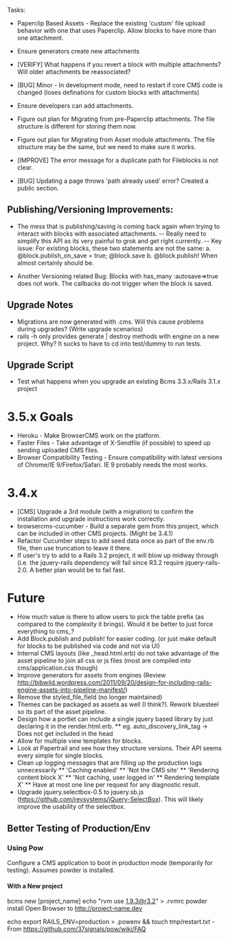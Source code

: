 Tasks:

* Paperclip Based Assets - Replace the existing 'custom' file upload behavior with one that uses Paperclip. Allow blocks to have more than one attachment.

- Ensure generators create new attachments

- [VERIFY] What happens if you revert a block with multiple attachments? Will older attachments be reassociated?
- [BUG] Minor - In development mode, need to restart if core CMS code is changed (loses definations for custom blocks with attachments)
- Ensure developers can add attachments.
- Figure out plan for Migrating from pre-Paperclip attachments. The file structure is different for storing them now.
- Figure out plan for Migrating from Asset module attachments. The file structure may be the same, but we need to make sure it works.
- [IMPROVE] The error message for a duplicate path for Fileblocks is not clear.
- [BUG] Updating a page throws 'path already used' error? Created a public section.

## Publishing/Versioning Improvements:
- The mess that is publishing/saving is coming back again when trying to interact with blocks with associated attachments.
-- Really need to simplify this API as its very painful to grok and get right currently.
-- Key issue: For existing blocks, these two statements are not the same:
a. @block.publish_on_save = true; @block.save
b. @block.publish!
When almost certainly should be.

- Another Versioning related Bug: Blocks with has_many :autosave=>true does not work. The callbacks do not trigger when the block is saved.

## Upgrade Notes
- Migrations are now generated with .cms. Will this cause problems during upgrades? (Write upgrade scenarios)
- rails -h only provides generate | destroy methods with engine on a new project. Why? It sucks to have to cd into test/dummy to run tests.

## Upgrade Script
- Test what happens when you upgrade an existing Bcms 3.3.x/Rails 3.1.x project

# 3.5.x Goals

* Heroku - Make BrowserCMS work on the platform.
* Faster Files - Take advantage of X-Sendfile (if possible) to speed up sending uploaded CMS files.
* Browser Compatibility Testing - Ensure compatibility with latest versions of Chrome/IE 9/Firefox/Safari. IE 9 probably needs the most works.

# 3.4.x

* [CMS] Upgrade a 3rd module (with a migration) to confirm the installation and upgrade instructions work correctly.
* browsercms-cucumber - Build a separate gem from this project, which can be included in other CMS projects. (Might be 3.4.1)
* Refactor Cucumber steps to add seed data once as part of the env.rb file, then use truncation to leave it there.
* If user's try to add to a Rails 3.2 project, it will blow up midway through (i.e. the jquery-rails dependency will fail since R3.2 require jquery-rails-2.0. A better plan would be to fail fast.


# Future

* How much value is there to allow users to pick the table prefix (as compared to the complexity it brings). Would it be better to just force everything to cms_?
* Add Block.publish and publish! for easier coding. (or just make default for blocks to be published via code and not via UI)
* Internal CMS layouts (like _head.html.erb) do not take advantage of the asset pipeline to join all css or js files (most are compiled into cms/application.css though)
* Improve generators for assets from engines (Review http://bibwild.wordpress.com/2011/09/20/design-for-including-rails-engine-assets-into-pipeline-manifest/)
* Remove the styled_file_field (no longer maintained)
* Themes can be packaged as assets as well (I think?). Rework bluesteel so its part of the asset pipeline.
* Design how a portlet can include a single jquery based library by just declaring it in the render.html.erb.
** eg. auto_discovery_link_tag -> Does not get included in the head
* Allow for multiple view templates for blocks.
* Look at Papertrail and see how they structure versions. Their API seems every simple for single blocks.
* Clean up logging messages that are filling up the production logs unnecessarily
** 'Caching enabled'
** 'Not the CMS site'
** 'Rendering content block X'
** 'Not caching, user logged in'
** Rendering template X'
** Have at most one line per request for any diagnostic result.
* Upgrade jquery.selectbox-0.5 to jquery.sb.js (https://github.com/revsystems/jQuery-SelectBox). This will likely improve the usability of the selectbox.

## Better Testing of Production/Env

### Using Pow
Configure a CMS application to boot in production mode (temporarily for testing). Assumes powder is installed.


#### With a New project
bcms new [project_name]
echo "rvm use 1.9.3@r3.2" > .rvmrc
powder install
Open Browser to http://project-name.dev

echo export RAILS_ENV=production > .powenv && touch tmp/restart.txt - From https://github.com/37signals/pow/wiki/FAQ